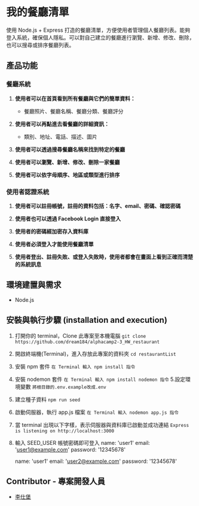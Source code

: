 # 我的餐廳清單
使用 Node.js + Express 打造的餐廳清單，方便使用者管理個人餐廳列表。能夠登入系統，確保個人隱私。可以對自己建立的餐廳進行瀏覽、新增、修改、刪除，也可以搜尋或排序餐廳列表。

## 產品功能
### 餐廳系統
1. **使用者可以在首頁看到所有餐廳與它們的簡單資料：**
    - 餐廳照片、餐廳名稱、餐廳分類、餐廳評分
2. **使用者可以再點進去看餐廳的詳細資訊：**
    - 類別、地址、電話、描述、圖片
3. **使用者可以透過搜尋餐廳名稱來找到特定的餐廳**

4. **使用者可以瀏覽、新增、修改、刪除一家餐廳**

5. **使用者可以依字母順序、地區或類型進行排序**

### 使用者認證系統
1. **使用者可以註冊帳號，註冊的資料包括：名字、email、密碼、確認密碼**
2. **使用者也可以透過 Facebook Login 直接登入**

3. **使用者的密碼經加密存入資料庫**

4. **使用者必須登入才能使用餐廳清單**

5. **使用者登出、註冊失敗、或登入失敗時，使用者都會在畫面上看到正確而清楚的系統訊息**

## 環境建置與需求
*   Node.js

## 安裝與執行步驟 (installation and execution)
1. 打開你的 terminal，Clone 此專案至本機電腦
`git clone https://github.com/dream184/alphacamp2-3_HW_restaurant`
2. 開啟終端機(Terminal)，進入存放此專案的資料夾
`cd restaurantList`
3. 安裝 npm 套件
`在 Terminal 輸入 npm install 指令`
4. 安裝 nodemon 套件
`在 Terminal 輸入 npm install nodemon 指令`
5.設定環境變數
`將根目錄的.env.example改成.env`
6. 建立種子資料
`npm run seed`
7. 啟動伺服器，執行 app.js 檔案
`在 Terminal 輸入 nodemon app.js 指令`
8. 當 terminal 出現以下字樣，表示伺服器與資料庫已啟動並成功連結
`Express is listening on http://localhost:3000`
9. 輸入 SEED_USER 帳號密碼即可登入
    name: 'user1'
    email: 'user1@example.com'
    password: '12345678'

    name: 'user1'
    email: 'user2@example.com'
    password: '12345678'

## Contributor - 專案開發人員
* [李仕堡](https://github.com/dream184)
